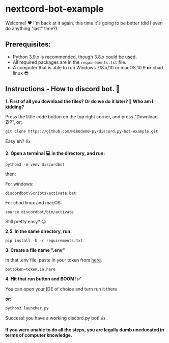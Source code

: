 # nextcord-bot-example

Welcome! :heart: I'm back at it again, this time it's going to be better (did I even do anything "last" time?).

## Prerequisites:

- Python 3.9.x is recommended, though 3.8.x could be used.
- All required packages are in the `requirements.txt` file.
- A computer that is able to run Windows 7/8.x/10 or macOS 10.9 **or** chad linux :sunglasses:


## Instructions - How to discord bot. :robot:

**1. First of all you download the files? Or do we do it later? :thinking: Who am I kidding?**

Press the little code button on the top right corner, and press "Download ZIP", or;

```
git clone https://github.com/Nik0dem0-py/discord.py-bot-example.git
```

Easy eh? :thumbsup:

**2.  Open a terminal :computer: in the directory, and run:**

```
python3 -m venv discordbot
```

then:

For windows:

```
discordbot\Scripts\activate.bat
```

For chad linux and macOS:

```
source discordbot/bin/activate
```

Still pretty easy? :wink:

**2.5.  In the same directory, run:**

```
pip install -U -r requirements.txt
```

**3. Create a file name ".env"**

In that .env file, paste in your token from [here](https://discord.com/developers).

```
bottoken=token.in.here
```

**4. Hit that run button and BOOM! :white_check_mark:**

You can open your IDE of choice and turn run it there

**or:**

```
python3 launcher.py
```
Success! you have a working discord.py bot! :thumbsup:

**If you were unable to do all the steps, you are legally ~~dumb~~ uneducated in terms of computer knowledge.**






